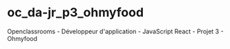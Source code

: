 # oc_da-jr_p3_ohmyfood
Openclassrooms - Développeur d'application - JavaScript React - Projet 3 - Ohmyfood
